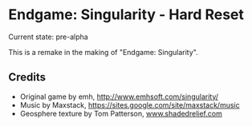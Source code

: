 Endgame: Singularity - Hard Reset
=================================

Current state: pre-alpha

This is a remake in the making of "Endgame: Singularity".

Credits
-------
* Original game by emh, http://www.emhsoft.com/singularity/
* Music by Maxstack, https://sites.google.com/site/maxstack/music
* Geosphere texture by Tom Patterson, www.shadedrelief.com

